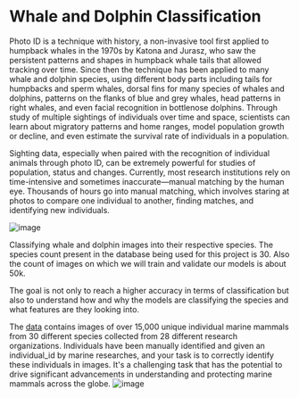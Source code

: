 # Whale and Dolphin Classification

Photo ID is a technique with history, a non-invasive tool first applied to humpback whales in the 1970s by Katona and Jurasz, who saw the persistent patterns and shapes in humpback whale tails that allowed tracking over time. 
Since then the technique has been applied to many whale and dolphin species, using different body parts including tails for humpbacks and sperm whales, dorsal fins for many species of whales and dolphins, patterns on the flanks of blue and grey whales, head patterns in right whales, and even facial recognition in bottlenose dolphins. 
Through study of multiple sightings of individuals over time and space, scientists can learn about migratory patterns and home ranges, model population growth or decline, and even estimate the survival rate of individuals in a population.


Sighting data, especially when paired with the recognition of individual animals through photo ID, can be extremely powerful for studies of population, status and changes. Currently, most research institutions rely on time-intensive and sometimes inaccurate—manual matching by the human eye. Thousands of hours go into manual matching, which involves staring at photos to compare one individual to another, finding matches, and identifying new individuals. 

![image](https://user-images.githubusercontent.com/40053959/181915906-1dc0ae87-bbc1-4a90-bc0e-75dd4757559d.png)

Classifying whale and dolphin images into their respective species. The species count present in the database being used for this project is 30.
Also the count of images on which we will train and validate our models is about 50k.

The goal is not only to reach a higher accuracy in terms of classification but also to understand how and why the models are classifying the species and what features are they looking into.

The [data](https://www.kaggle.com/competitions/happy-whale-and-dolphin/data) contains images of over 15,000 unique individual marine mammals from 30 different species collected from 28 different research organizations. Individuals have been manually identified and given an individual_id by marine researches, and your task is to correctly identify these individuals in images. It's a challenging task that has the potential to drive significant advancements in understanding and protecting marine mammals across the globe.
![image](https://user-images.githubusercontent.com/40053959/164426323-0e6a6e39-8ac2-48a3-bba7-283f48ef021a.png)
